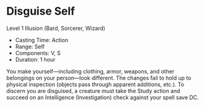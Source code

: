 # Disguise Self
Level 1 Illusion (Bard, Sorcerer, Wizard)

- Casting Time: Action
- Range: Self
- Components: V, S
- Duration: 1 hour

You make yourself—including clothing, armor, weapons, and other belongings on your person—look different. The changes fail to hold up to physical inspection (objects pass through apparent additions, etc.). To discern you are disguised, a creature must take the Study action and succeed on an Intelligence (Investigation) check against your spell save DC.
